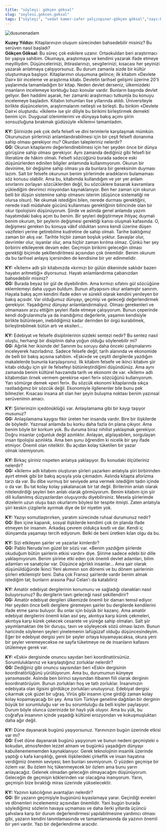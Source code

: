 ```yaml
---
title: "söyleşi: gökçen göksal"
slug: "soylesi.gokcen.goksal"
tags: ["söyleşi", "vedat kamer-zafer yalçınpınar-gökçen göksal","sayı:beş"]
---
```




![dusunenadam](/img/5_20.jpg)



**Kuzey Yıldızı:** Kitaplarınızın
oluşum sürecinden bahsedebilir misiniz? Bu serüven nasıl başladı?\
**Gökçen Göksal:** Bu süreç çok eskilere uzanır. Ortaokuldan beri
araştırmacı bir yapıya sahibim. Okumaya, araştırmaya ve kendimi yazarak
ifade etmeye meyilliydim. Düşüncelerinizi, ihtiraslarınızı,
sevgilerinizi, kısacası her şeyinizi yazarak anlatmaya çalışıyorsunuz.
Bu durum zamanla sizde bir kültür oluşturmaya başlıyor. Kitaplarımın
oluşumuna gelince; ilk kitabım «Devlete Dair» bir inceleme ve araştırma
kitabı. Devletin tarihsel gelişimi üzerine 20'li yaşlarımda tamamladığım
bir kitap. Neden devlet derseniz, ülkemizdeki insanların incelemeye
korktuğu bazı konular vardır. Bunların başında devlet geliyor. Ben
haddimi aşarak, her zamanki araştırmacı tutkumla bu konuyu incelemeye
başladım. Kitabın tohumları lise yıllarında atıldı. Üniversiteyle
birlikte düşüncelerim, araştırmalarım netleşti ve birleşti. Bu birikim
«Devlete Dair»i oluşturdu. «İkilem» ise şiir diliyle bu birikimi
birleştirmek demekti benim için. Duygusal izlenimlerimi ve dünyaya bakış
açımı şiirin sonsuzluğuna bırakmak güdüsüyle «İkilem»i tamamladım.

**KY:** Şiirinizde pek çok defa felsefi ve dini terimlerle
karşılaşmak mümkün. Okurunuzun şiirlerinizi anlamlandırabilmesi için bir
çeşit felsefi donanıma sahip olması gerekiyor mu? Okurdan talepleriniz
nelerdir?\
**GG:** Okurun kitaplarımı değerlendirebilmesi için her şeyden
önce bir dünya görüşüne sahip olması gerekiyor. Aynı zamanda dediğiniz
gibi felsefi bir literatüre de hâkim olmalı. Felsefi sözcüğünü burada
sadece eski düşünürlerden edinilen bilgiler anlamında kullanmıyorum.
Okurun bir devinime, bir değişime sahip olması ya da bunlara bir
gereksinim duyması lazım. Salt bir felsefe okurunun benim şiirlerimde
aradıklarını bulamaması söz konusu olabilir. Ama bu, kitabımda
kullandığım ve yer yer anlam sınırlarını zorlayan sözcüklerden değil, bu
sözcüklere basarak kavramlara yüklediğim devrimci misyondan
kaynaklanıyor. Ben her zaman için okurun belli bir düşün sistemine sahip
olmasını isterim (düşünce sistematiği ne olursa olsun). Ne okumak
istediğini bilen, nerede durması gerektiğini, nerede iradi müdahale
gücünü kullanması gerektiğinin bilincinde olan bir okur tipolojisini
düşünüyorum. Şiirde ve aslında genel anlamda yazım hayatımdaki bakış
açım bu benim. Bir şeyleri değiştirmeye ihtiyaç duymalı benim okurum,
bir şeylerin değişmesi gerektiği kanısı oluşmalı kafasında. O, değişmesi
gereken bu konuya vâkıf olduktan sonra kendi üzerine düşen vazifeleri
yerine getirebilme kudretine de sahip olmalı. Tarihe baktığımız zaman
bir akış var. Tarihte hiçbir zaman boşluk yoktur. Savaşlar olur,
devrimler olur, isyanlar olur, ama hiçbir zaman kırılma olmaz. Çünkü her
şey birbirini etkileyerek devam eder. Geçmişin birikimi geleceğin olması
gerektiği biçimde şekillendirilmesi açısından çok önemlidir. Benim
okurum da bu tarihsel anlayış içersinden de kendisine bir
yer edinmelidir.

**KY:** «İkilem» adlı şiir kitabınızda «kırmızı bir gülün
dikeninde saklıdır bazen hayatın aritmetiği» diyorsunuz. Hayatı
anlamlandırma çabanızdan bahsedebilir misiniz?\
**GG:** Burada beyaz bir gül de diyebilirdim. Ama kırmızı
sıfatını gül sözcüğüne eklemlemeyi daha uygun buldum. Bunun altyapısını
okur anlamıştır sanırım. Hayata bakış açım kendini ifade eden ve sürekli
olarak kendini yenileyen bir bakış açısıdır. Var olduğumuz dünyayı,
geçmişi ve geleceği değerlendirmek gerekiyor. Yaşadığımız dünyayı
anlamlandırmalıyız. Olması gerekenleri ve olmamasını arzu ettiğim
şeyleri ifade etmeye çalışıyorum. Bunun çeperinde kendi doğrularımızla
ya da inandığımız değerlerle, yaşamın kendisiyle birlikte bütünleşen,
inebildiğimiz kadar derinden bir örgü kurabilmek, birleştirebilmek bütün
artı ve eksileri...

**KY:** Edebiyat ve felsefe disiplinlerinin sizdeki sentezi
nedir? Bu sentez nasıl oluştu, herhangi bir disiplinin daha yoğun olduğu
söylenebilir mi?\
**GG:** Ağırlık her ikisinde de! Sanırım bu soruyu daha önceki
çalışmalarımı inceleyerek hazırladınız. Sadece felsefe değil, tarih
alanında ve ekonomide de belli bir bakış açısına sahibim. «Eski»de ve
çeşitli dergilerde yazdığım makalelerde bununla karşılaşırsınız. İlk
kitabım felsefe ve ikinci kitabım şiir kitabı olduğu için şiir ile
felsefeyi bütünleştirdiğimi düşündünüz. Ama aynı zamanda benim kültürel
havzamda tarih ve ekonomi de var. «İkilem» adlı kitabımdan örnek vermem
gerekirse «peri feri» sözcüğünü kullanıyorum. Yarı sömürge demek «peri
feri». Bu sözcük ekonomi kitaplarında sıkça rastladığımız bir sözcük
değil. Ekonomiyle ilgilenenler bile bunu pek bilmezler. Kısacası insana
ait olan her şeyin buluşma noktası benim yazınsal serüvenimin amacı.

**KY:** Şiirlerinizin içedönüklüğü var. Anlaşılamama gibi bir
kaygı taşıyor musunuz?\
**GG:** Anlaşılamama kaygısı fikir üreten her insanda vardır.
Bire bir ilişkilerde de böyledir. Yazınsal anlamda bu korku daha fazla
ön plana çıkıyor. Ama benim böyle bir korkum yok. Bu duruma biraz
nihilist yaklaşmak gerekiyor. Doğru insanlar çoğunluk değil azınlıktır.
Anlayan, algılayabilen, sorgulayan insan tipolojisi azınlıkta. Ama ben
şunu öğrendim ki nicelik bir şey ifade etmiyor. Önemli olan niteliktir.
Bu açıdan kolay tüketilen bir yazar olmak istemiyorum.

**KY:** Birkaç şiiriniz nispeten anlatıya yaklaşıyor. Bu
konudaki ölçütleriniz nelerdir?\
**GG:** «İkilem» adlı kitabımı oluşturan şiirleri yazarken
anlatıyla şiiri birbirinden ayırt etmek gibi bir bakış açısıyla yola
çıkmadım. Aslında kitapta aforizma tarzı da var. Bu dibe vurmuş bir
seviyede ama vermek istediğim tadın içinde o da var. Bu tat kolay kolay
yakalanacak bir tat değil. Birilerinin anlatı olarak nitelendirdiği
şeyleri ben anlatı olarak görmüyorum. Benim kitabım için şiir dili
kullanılmış düzyazılardan oluşuyordu diyebilirsiniz. Mesela şiirlerimde
dizelerin uzun oluşu bazı okurlarımı böylesi bir tespite itmişti. Zaten
anlatıyla şiiri keskin çizgilerle ayırmak diye de bir niyetim yok.

**KY:** Yazıyı somutlaştırırken, yaratım sürecinde ruhsal
durumunuz nedir?\
**GG:** Ben içine kapanık, sosyal ilişkilerde kendimi çok ön
planda ifade etmeyen bir insanım. Arkadaş çevrem oldukça kısıtlı ve dar.
Kendi iç dünyamda yaşamayı tercih ediyorum. Belki de beni üretken kılan
olgu da bu.

**KY:** Sizi etkileyen şairler ve yazarlar kimlerdir?\
**GG:** Pablo Neruda'nın güzel bir sözü var. «Benim yazdığım
şiirlerde okuduğum bütün şairlerin etkisi vardır» diye. Şiirime sadece
edebi bir dille yaklaşmıyorum. Benim şiirime etki eden çok önemli devlet
adamları, bilim adamları ve sanatçılar var. Düşünce ağırlıklı
insanlar... Ama şair olarak düşünüldüğünde İkinci Yeni akımının son
dönemi ve bu dönem şairlerinin şiirleri etkilemiştir beni. Daha çok
Fransız şairlerde vardır benim almak istediğim tat; bunların arasına
Paul Celan'ı da katabiliriz

**KY:** Amatör edebiyat dergilerinin konumunu ve sağladığı
olanakları nasıl buluyorsunuz? Bu dergilerin tavrı geleceği nasıl
şekillendirir?\
**GG:** Amatör edebiyat dergileri ülkemizde önemli bir damarı
temsil ediyor. Her şeyden önce belli dergilere giremeyen şairler bu
dergilerde kendilerini ifade etme şansı buluyor. Bu onlar için büyük bir
kazanç. Ama amatör edebiyat dergilerini önemli kılan asıl şey, akıntıya
karşı kürek çekmeleri, akıntıya karşı kürek çekecek cesarete ve yüreğe
sahip olmaları. Salt şiir yayımlamaktan öte bir duruşu, tavrı ve
söyleyecek sözü olması lazım. Bunun haricinde söylenen şeyleri
yinelemenin lafügüzaf olduğu düşüncesindeyim. Eğer bir edebiyat dergisi
yeni bir şeyler ortaya koyamayacaksa, okura yeni bir şeyler
veremeyecekse ne sayfa tüketmeye ne de insanların kafasını ütülemeye
gerek var.

**KY:** «Eski» dergisinde onuncu sayıdan beri koordinatörsünüz.
Sorumluluklarınız ve karşılaştığınız zorluklar nelerdir?\
**GG:** Dediğiniz gibi onuncu sayısından beri «Eski» dergisinin
koordinatörlüğünü yürütüyorum. Ama bu, durumumun künyeye yansımasıdır.
Aslında ben birinci sayısından itibaren fiili olarak derginin
koordinatörüyüm. Bunun zorlukları hoş ve tatlı zorluklar. İnsanımızın
edebiyata olan ilgisini gördükçe zorlukları unutuyoruz. Edebiyat dergisi
çıkarmak çok güzel bir uğraş. Virüs gibi insanın içine girdiği zaman
kolay kolay kopamayacağı bir şey. Ama tüm Türkiye geneline dağıtılan bir
derginin büyük bir sorumluluğu var ve bu sorumluluğu da belli kişiler
paylaşıyor. Durum böyle olunca üzerinizde bir hayli yük oluyor. Ama bu
yük, bu coğrafya insanının içinde yaşadığı kültürel erozyondan ve
kokuşmuşluktan daha ağır değil.

**KY:** Düne dayanarak bugünü yaşıyorsunuz. Yarınınızın bugün
üzerinde etkisi var mı?\
**GG:** Evet düne dayanarak bugünü yaşıyorum ve bunun nedeni
geçmişteki o kokudan, atmosferden lezzet almam ve bugünkü yaşadığım
dünyayı kabullenemememden kaynaklanıyor. Gerek teknolojinin insanlık
üzerinde yaptığı o kafa karışıklığı, gerek ilişkilerdeki çirkeflik ve
insan hayatına verdiğimiz önemin seviyesi; ben bunları sevmiyorum. O
yüzden geçmişe bir özlem var. Bu özlem hiç tükenmeyecek bir özlem ama
bunu yarın anlayacağız. Gelenek olmadan geleceğin olmayacağını
düşünüyorum. Geleceğin de geçmişin köklerinden var olacağına inanıyorum.
Yarın, geçmişin bize bıraktığı miras üzerinde yükselecektir.

**KY:** Yazının kalıcılığının avantajları nelerdir?\
**GG:** Bir yazarın geçmişiyle bugününü kıyaslamaya yarar.
Geçirdiği evreleri ve dönemleri incelememiz açısından önemlidir. Yani
bugün burada söylediğimiz sözlerin havaya uçmaması ve daha ilerki
yıllarda üçüncü şahıslara karşı bir durum değerlendirmesi
yapılabilmesine yardımcı olması gibi, yazarın kendini tanımlamasında ve
tamamlamasında da yazının önemli bir yeri vardır. Yazı bir
değerlendirme aracıdır.
